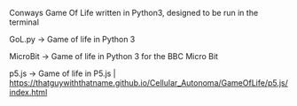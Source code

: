Conways Game Of Life written in Python3, designed to be run in the terminal

GoL.py -> Game of life in Python 3

MicroBit -> Game of life in Python 3 for the BBC Micro Bit

p5.js -> Game of life in P5.js | https://thatguywiththatname.github.io/Cellular_Autonoma/GameOfLife/p5.js/index.html
